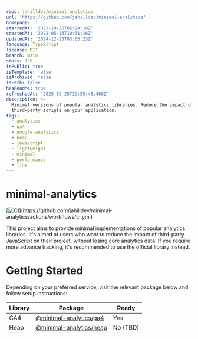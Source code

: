 ```yaml
---
repo: jahilldev/minimal-analytics
url: 'https://github.com/jahilldev/minimal-analytics'
homepage: ''
starredAt: '2023-10-30T02:24:18Z'
createdAt: '2022-05-13T10:31:16Z'
updatedAt: '2024-12-25T03:03:23Z'
language: TypeScript
license: MIT
branch: main
stars: 120
isPublic: true
isTemplate: false
isArchived: false
isFork: false
hasReadMe: true
refreshedAt: '2025-02-25T19:59:45.408Z'
description: >-
  Minimal versions of popular analytics libraries. Reduce the impact of
  third-party scripts on your application.
tags:
  - analytics
  - ga4
  - google-analytics
  - heap
  - javascript
  - lightweight
  - minimal
  - performance
  - tiny
---
```


# minimal-analytics

[![CI](https://github.com/jahilldev/minimal-analytics/actions/workflows/ci.yml/badge.svg?)](https://github.com/jahilldev/minimal-analytics/actions/workflows/ci.yml)

This project aims to provide minimal implementations of popular analytics libraries. It's aimed at users who want to reduce the impact of third-party JavaScript on their project, without losing core analytics data. If you require more advance tracking, it's recommended to use the official library instead.

# Getting Started

Depending on your preferred service, visit the relevant package below and follow setup instructions:

| Library | Package                                                                                                  | Ready    |
| ------- | -------------------------------------------------------------------------------------------------------- | -------- |
| GA4     | [@minimal-analytics/ga4](https://github.com/jahilldev/minimal-analytics/tree/main/packages/ga4#readme)   | Yes      |
| Heap    | [@minimal-analytics/heap](https://github.com/jahilldev/minimal-analytics/tree/main/packages/heap#readme) | No (TBD) |
